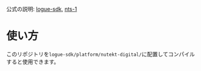 公式の説明: [logue-sdk](https://korginc.github.io/logue-sdk/), [nts-1](https://github.com/korginc/logue-sdk/tree/master/platform/nutekt-digital)

# 使い方
このリポジトリを`logue-sdk/platform/nutekt-digital/`に配置してコンパイルすると使用できます。

